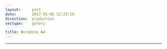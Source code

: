 ```yaml
---
layout:     post
date:       2017-01-06 12:23:18
direction:  production
sectype:    galery

title: Фотоблок №4 
---
```


<section class="prod_galery">
    <div id="fotoblock-4" class="owl-carousel owl-theme">
        <a href="#galery" class="item"><div class="img_inline" style="background-image: url(../images/prod/4_1.jpg"></div></a>
        <a href="#galery" class="item"><div class="img_inline" style="background-image: url(../images/prod/4_2.jpg"></div></a>
        <a href="#galery" class="item"><div class="img_inline" style="background-image: url(../images/prod/4_3.jpg"></div></a>
        <a href="#galery" class="item"><div class="img_inline" style="background-image: url(../images/prod/4_4.jpg"></div></a>
        <a href="#galery" class="item"><div class="img_inline" style="background-image: url(../images/prod/4_5.jpg"></div></a>
        <a href="#galery" class="item"><div class="img_inline" style="background-image: url(../images/prod/4_6.jpg"></div></a>
    </div>
    <div class="container">
        <hr class="style-prod">
    </div>
</section>   
